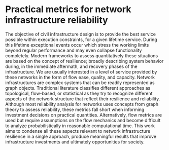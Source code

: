 # Practical metrics for network infrastructure reliability

The objective of civil infrastructure design is to provide the best service possible within execution constraints, for a given lifetime service. During this lifetime exceptional events occur which stress the working limits beyond regular performance and may even collapse functionality completely. Modern frameworks to assess quantitatively these situations are based on the concept of resilience; broadly describing system behavior during, in the immediate aftermath, and recovery phases of the infrastructure. We are usually interested in a level of service provided by these networks in the form of flow ease, quality, and capacity. Network infrastructures are complex systems that can be readily represented as graph objects. Traditional literature classifies different approaches as topological, flow-based, or statistical as they try to recognize different aspects of the network structure that reflect their resilience and reliability. Although most reliability analysis for networks uses concepts from graph theory to assess reliability, these metrics fall short when informing investment decisions on practical quantities. Alternatively, flow metrics are used but require assumptions on the flow mechanics and become difficult to analyze probabilistically in reasonable computational time. This work aims to condense all these aspects relevant to network infrastructure resilience in a single approach, produce meaningful results that improve infrastructure investments and ultimately opportunities for society.
